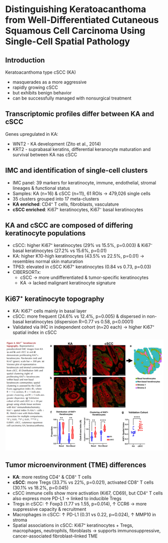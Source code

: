 # Distinguishing Keratoacanthoma from Well-Differentiated Cutaneous Squamous Cell Carcinoma Using Single-Cell Spatial Pathology

## Introduction
Keratoacanthoma type cSCC (KA) 
* masquerades as a more aggressive
* rapidly growing cSCC
* but exhibits benign behavior 
* can be successfully managed with nonsurgical treatment

## Transcriptomic profiles differ between KA and cSCC
Genes upregulated in KA:
* WNT2 - KA development (Zito et al., 2014)
* KRT2 - suprabasal keratins, differential keranocyte maturation and survival between KA nas cSCC

## IMC and identification of single-cell clusters
* IMC panel: 39 markers for keratinocyte, immune, endothelial, stromal lineages & functional status
* Samples: KA (n=16) & cSCC (n=11), 61 ROIs → 479,026 single cells
* 35 clusters grouped into 17 meta-clusters
* **KA enriched**: CD4⁺ T cells, fibroblasts, vasculature
* **cSCC enriched**: Ki67⁺ keratinocytes, Ki67⁻ basal keratinocytes

## KA and cSCC are composed of differing keratinocyte populations
* cSCC: higher Ki67⁺ keratinocytes (29% vs 15.5%, p=0.003) & Ki67⁻ basal keratinocytes (27.2% vs 15.6%, p=0.01)
* KA: higher K10-high keratinocytes (43.5% vs 22.5%, p=0.01) → resembles normal skin maturation
* TP63: elevated in cSCC Ki67⁺ keratinocytes (0.84 vs 0.73, p=0.03)
* CIBERSORTx:
    * cSCC → more undifferentiated & tumor-specific keratinocytes
    * KA → lacked malignant keratinocyte signature


## Ki67⁺ keratinocyte topography
* KA: Ki67⁺ cells mainly in basal layer
* cSCC: more frequent (24.6% vs 12.4%, p=0.005) & dispersed in non-basal keratinocytes (dispersion R=0.77 vs 0.58, p<0.0001)
* Validated via IHC in independent cohort (n=20 each) → higher Ki67⁺ spatial index in cSCC

<img src= "Fig4.png">



## Tumor microenvironment (TME) differences
* **KA**: more resting CD4⁺ & CD8⁺ T cells
* **cSCC**: more Tregs (33.7% vs 22%, p=0.021), activated CD8⁺ T cells (30.1% vs 18.2%, p=0.045)
* cSCC immune cells show more activation (Ki67, CD69), but CD4⁺ T cells also express more PD-L1 → linked to inducible Tregs
* Tregs in cSCC: ↑ Foxp3 (1.77 vs 1.55, p=0.014), ↑ CCR6 → more suppressive capacity & recruitment
* Macrophages in cSCC: ↑ PD-L1 (0.31 vs 0.22, p=0.024), ↑ MMP10 in stroma
* Spatial associations in cSCC: Ki67⁺ keratinocytes + Tregs, macrophages, neutrophils, fibroblasts → supports immunosuppressive, cancer-associated fibroblast–linked TME

